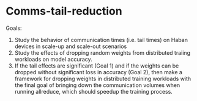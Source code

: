 # Comms-tail-reduction

Goals:
1. Study the behavior of communication times (i.e. tail times) on Haban devices in scale-up and scale-out scenarios
2. Study the effects of dropping random weights from distributed traiing workloads on model accuracy.
3. If the tail effects are significant (Goal 1) and if the weights can be dropped without significant loss in accuracy (Goal 2), then make a framework for dropping weights in distributed training workloads with the final goal of bringing down the communication volumes when running allreduce, which should speedup the training process.   
